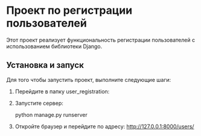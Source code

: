 
# Проект по регистрации пользователей

Этот проект реализует функциональность регистрации пользователей с использованием библиотеки Django.

## Установка и запуск

Для того чтобы запустить проект, выполните следующие шаги:

1. Перейдите в папку user_registration:
   
2. Запустите сервер:
   
   python manage.py runserver
   
3. Откройте браузер и перейдите по адресу:
   http://127.0.0.1:8000/users/

